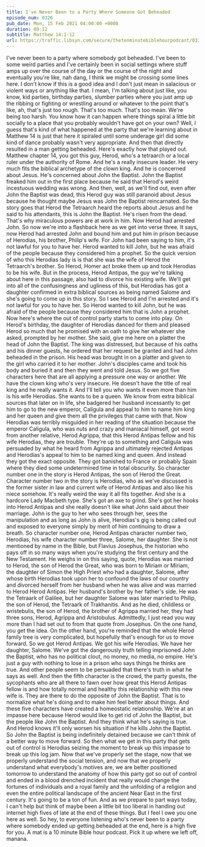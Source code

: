 ```yaml
---
title: I've Never Been to a Party Where Someone Got Beheaded
episode_num: 0326
pub_date: Mon, 15 Feb 2021 04:00:00 +0000
duration: 09:12
subtitle: Matthew 14:1-12
url: https://traffic.libsyn.com/secure/thetenminutebiblehourpodcast/0326_-_Ive_Never_Been_to_a_Party_Where_Someone_Got_Beheaded.mp3
---
```


 I've never been to a party where somebody got beheaded. I've been to some weird parties and I've certainly been in social settings where stuff amps up over the course of the day or the course of the night and eventually you're like, nah dang, I think we might be crossing some lines here. I don't know if this is a good idea and I don't just mean in salacious or violent ways or anything like that. I mean, I'm talking about just like, you know, kid parties, birthday parties, slumber parties where you just amp up the ribbing or fighting or wrestling around or whatever to the point that's like, ah, that's just too rough. That's too much. That's too mean. We're being too harsh. You know how it can happen where things spiral a little bit socially to a place that you probably wouldn't have got on your own? Well, I guess that's kind of what happened at the party that we're learning about in Matthew 14 is just that here it spiraled until some underage girl did some kind of dance probably wasn't very appropriate. And then that directly resulted in a man getting beheaded. Here's exactly how that played out. Matthew chapter 14, you got this guy, Herod, who's a tetraarch or a local ruler under the authority of Rome. And he's a really insecure leader. He very much fits the biblical archetype of the clown king. And he is concerned about Jesus. He's concerned about John the Baptist. John the Baptist freaked him out in the first place because he said that Herod's weird incestuous wedding was wrong. And then, well, as we'll find out, even after John the Baptist was dead, this Herod guy was still paranoid about Jesus because he thought maybe Jesus was John the Baptist reincarnated. So the story goes that Herod the Tetraarch heard the reports about Jesus and he said to his attendants, this is John the Baptist. He's risen from the dead. That's why miraculous powers are at work in him. Now Herod had arrested John. So now we're into a flashback here as we get into verse three. It says, now Herod had arrested John and bound him and put him in prison because of Herodias, his brother, Philip's wife. For John had been saying to him, it's not lawful for you to have her. Herod wanted to kill John, but he was afraid of the people because they considered him a prophet. So the quick version of who this Herodias lady is is that she was the wife of Herod the Tetraarch's brother. So Herod, Homer act broke them up and took Herodias to be his wife. But in the process, Herod Antipas, the guy we're talking about here in this passage, also had to divorce his existing wife. We'll get into all of the confusingness and ugliness of this, but Herodias has got a daughter confirmed in extra biblical sources as being named Salome and she's going to come up in this story. So I see Herod and I'm arrested and it's not lawful for you to have her. So Herod wanted to kill John, but he was afraid of the people because they considered him that is John a prophet. Now here's where the out of control party starts to come into play. On Herod's birthday, the daughter of Herodias danced for them and pleased Herod so much that he promised with an oath to give her whatever she asked, prompted by her mother. She said, give me here on a platter the head of John the Baptist. The king was distressed, but because of his oaths and his dinner guests, he ordered that her request be granted and had John beheaded in the prison. His head was brought in on a platter and given to the girl who carried it to her mother. John's disciples came and took his body and buried it and then they went and told Jesus. So we got five characters here that are all applying a pressure one way or another. We have the clown king who's very insecure. He doesn't have the title of real king and he really wants it. And I'll tell you who wants it even more than him is his wife Herodias. She wants to be a queen. We know from extra biblical sources that later on in life, she badgered her husband incessantly to get him to go to the new emperor, Caligula and appeal to him to name him king and her queen and give them all the privileges that came with that. Now Herodias was terribly misguided in her reading of the situation because the emperor Caligula, who was nuts and crazy and maniacal himself, got word from another relative, Herod Agrippa, that this Herod Antipas fellow and his wife Herodias, they are trouble. They're up to something and Caligula was persuaded by what he heard from Agrippa and ultimately rejected Antipas and Herodias's appeal to him to be named king and queen. And instead they got the exact opposite. They got banished to France or probably Spain where they died some undetermined time in total obscurity. So character number one in the story is Herod Antipas, the son of Herod the Great. Character number two in the story is Herodias, who as we've discussed is the former sister in law and current wife of Herod Antipas and also like his niece somehow. It's really weird the way it all fits together. And she is a hardcore Lady Macbeth type. She's got an axe to grind. She's got her hooks into Herod Antipas and she really doesn't like what John said about their marriage. John is the guy to her who sees through her, sees the manipulation and as long as John is alive, Herodias's gig is being called out and exposed to everyone simply by merit of him continuing to draw a breath. So character number one, Herod Antipas character number two, Herodias, his wife character number three, Salome, her daughter. She is not mentioned by name in the Bible, but Flavius Josephus, the historian who pays off in so many ways when you're studying the first century and the New Testament. He weighs in on this saying, quote, Herodias was married to Herod, the son of Herod the Great, who was born to Miriam or Miriam, the daughter of Simon the High Priest who had a daughter, Salome, after whose birth Herodias took upon her to confound the laws of our country and divorced herself from her husband when he was alive and was married to Herod Herod Antipas. Her husband's brother by her father's side. He was the Tetraark of Galilee, but her daughter Salome was later married to Philip, the son of Herod, the Tetraark of Trakhanitis. And as he died, childless or wristebulis, the son of Herod, the brother of Agrippa married her, they had three sons, Herod, Agrippa and Aristobulus. Admittedly, I just read you way more than I had set out to from that quote from Josephus. On the one hand, you get the idea. On the other hand, you're reminded that the whole Herod family tree is very complicated, but hopefully that's enough for us to move forward. So we got Herod Antipas. We got his wife Herodias. We have her daughter, Salome. We've got the dangerously truth telling imprisoned John the Baptist, who has no political clout, no money, no media, no empire. He's just a guy with nothing to lose in a prison who says things he thinks are true. And other people seem to be persuaded that there's truth in what he says as well. And then the fifth character is the crowd, the party guests, the sycophants who are all there to fawn over how great this Herod Antipas fellow is and how totally normal and healthy this relationship with this new wife is. They are there to do the opposite of John the Baptist. That is to normalize what he's doing and to make him feel better about things. And these five characters have created a homeostatic relationship. We're at an impasse here because Herod would like to get rid of John the Baptist, but the people like John the Baptist. And they think what he's saying is true. And Herod knows it'll only worsen his situation if he kills John the Baptist. So John the Baptist is being indefinitely detained because we can't think of a better way to move forward. So then what we get in this party that gets out of control is Herodias seizing the moment to break up this impasse to break up this log jam. Now that we've properly set the stage, now that we properly understand the social tension, and now that we properly understand what everybody's motives are, we are better positioned tomorrow to understand the anatomy of how this party got so out of control and ended in a blood drenched incident that really would change the fortunes of individuals and a royal family and the unfolding of a religion and even the entire political landscape of the ancient Near East in the first century. It's going to be a ton of fun. And as we prepare to part ways today, I can't help but think of maybe been a little bit too liberal in handing out internet high fives of late at the end of these things. But I feel I owe you one here as well. So hey, to everyone listening who's never been to a party where somebody ended up getting beheaded at the end, here is a high five for you. A mat is a 10 minute Bible hour podcast. Pick it up where we left off, manana.